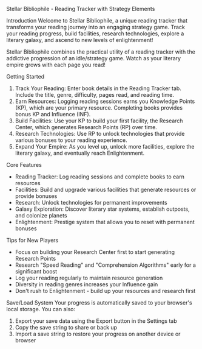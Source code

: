 Stellar Bibliophile - Reading Tracker with Strategy Elements

Introduction
Welcome to Stellar Bibliophile, a unique reading tracker that transforms your reading journey into an engaging strategy game. Track your reading progress, build facilities, research technologies, explore a literary galaxy, and ascend to new levels of enlightenment!

Stellar Bibliophile combines the practical utility of a reading tracker with the addictive progression of an idle/strategy game. Watch as your literary empire grows with each page you read!

Getting Started
1. Track Your Reading: Enter book details in the Reading Tracker tab. Include the title, genre, difficulty, pages read, and reading time.
2. Earn Resources: Logging reading sessions earns you Knowledge Points (KP), which are your primary resource. Completing books provides bonus KP and Influence (INF).
3. Build Facilities: Use your KP to build your first facility, the Research Center, which generates Research Points (RP) over time.
4. Research Technologies: Use RP to unlock technologies that provide various bonuses to your reading experience.
5. Expand Your Empire: As you level up, unlock more facilities, explore the literary galaxy, and eventually reach Enlightenment.

Core Features
- Reading Tracker: Log reading sessions and complete books to earn resources
- Facilities: Build and upgrade various facilities that generate resources or provide bonuses
- Research: Unlock technologies for permanent improvements
- Galaxy Exploration: Discover literary star systems, establish outposts, and colonize planets
- Enlightenment: Prestige system that allows you to reset with permanent bonuses

Tips for New Players
- Focus on building your Research Center first to start generating Research Points
- Research "Speed Reading" and "Comprehension Algorithms" early for a significant boost
- Log your reading regularly to maintain resource generation
- Diversity in reading genres increases your Influence gain
- Don't rush to Enlightenment - build up your resources and research first

Save/Load System
Your progress is automatically saved to your browser's local storage. You can also:
1. Export your save data using the Export button in the Settings tab
2. Copy the save string to share or back up
3. Import a save string to restore your progress on another device or browser
